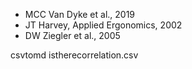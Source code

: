 * MCC Van Dyke et al., 2019  
* JT Harvey, Applied Ergonomics, 2002  
* DW Ziegler et al., 2005  

csvtomd istherecorrelation.csv
